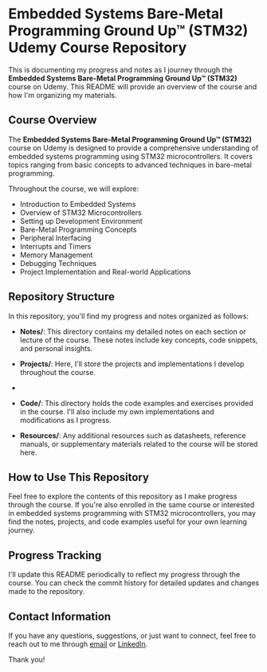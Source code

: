 # Embedded Systems Bare-Metal Programming Ground Up™ (STM32) Udemy Course Repository

This is documenting my progress and notes as I journey through the **Embedded Systems Bare-Metal Programming Ground Up™ (STM32)** course on Udemy. This README will provide an overview of the course and how I'm organizing my materials.

## Course Overview

The **Embedded Systems Bare-Metal Programming Ground Up™ (STM32)** course on Udemy is designed to provide a comprehensive understanding of embedded systems programming using STM32 microcontrollers. It covers topics ranging from basic concepts to advanced techniques in bare-metal programming.

Throughout the course, we will explore:

- Introduction to Embedded Systems
- Overview of STM32 Microcontrollers
- Setting up Development Environment
- Bare-Metal Programming Concepts
- Peripheral Interfacing
- Interrupts and Timers
- Memory Management
- Debugging Techniques
- Project Implementation and Real-world Applications

## Repository Structure

In this repository, you'll find my progress and notes organized as follows:

- **Notes/**: This directory contains my detailed notes on each section or lecture of the course. These notes include key concepts, code snippets, and personal insights.
  
- **Projects/**: Here, I'll store the projects and implementations I develop throughout the course.
- 
- **Code/**: This directory holds the code examples and exercises provided in the course. I'll also include my own implementations and modifications as I progress.
  
- **Resources/**: Any additional resources such as datasheets, reference manuals, or supplementary materials related to the course will be stored here.

## How to Use This Repository

Feel free to explore the contents of this repository as I make progress through the course. If you're also enrolled in the same course or interested in embedded systems programming with STM32 microcontrollers, you may find the notes, projects, and code examples useful for your own learning journey.

## Progress Tracking

I'll update this README periodically to reflect my progress through the course. You can check the commit history for detailed updates and changes made to the repository.

## Contact Information

If you have any questions, suggestions, or just want to connect, feel free to reach out to me through [email](mailto:rsoza02@outlook.com) or [LinkedIn](https://www.linkedin.com/in/rebecca-soza-74531a2b4/).

Thank you!

